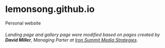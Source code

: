 # lemonsong.github.io
Personal website


###### Landing page and gallery page were modified based on pages created by **David Miller**, Managing Parter at [Iron Summit Media Strategies](http://www.ironsummitmedia.com/).

